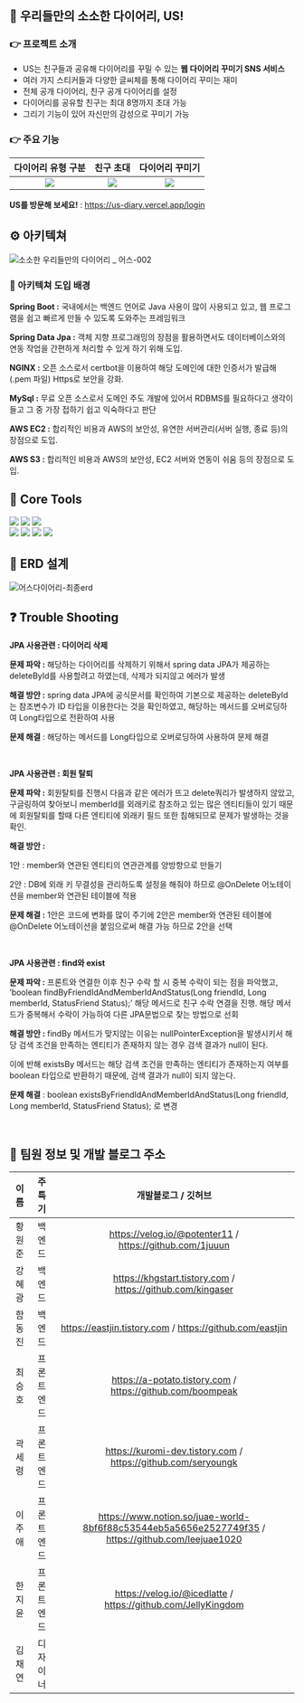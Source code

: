 ## 📕 우리들만의 소소한 다이어리, US!

### 👉 프로젝트 소개
- US는 친구들과 공유해 다이어리를 꾸밀 수 있는 **웹 다이어리 꾸미기 SNS 서비스** 
- 여러 가지 스티커들과 다양한 글씨체를 통해 다이어리 꾸미는 재미
- 전체 공개 다이어리, 친구 공개 다이어리를 설정
- 다이어리를 공유할 친구는 최대 8명까지 초대 가능
- 그리기 기능이 있어 자신만의 감성으로 꾸미기 가능

### 👉 주요 기능
| **다이어리 유형 구분** | **친구 초대** | **다이어리 꾸미기** |
| :---: | :---: | :---: |
| <img src ="https://user-images.githubusercontent.com/122272525/232973469-75665e2e-bc51-4aec-8ca7-8e266244a828.gif" col="4" /> | <img src ="https://user-images.githubusercontent.com/122272525/232975637-d069e728-5f9a-4175-b5f0-9c4dd6a83e48.gif" col="4" /> | <img src ="https://user-images.githubusercontent.com/122272525/232975769-8a2bbc40-3fce-47e3-ab1d-a1ed8dc26f08.gif" col="4" /> |

**US를 방문해 보세요!** : https://us-diary.vercel.app/login

## ⚙ 아키텍쳐
![소소한 우리들만의 다이어리 _ 어스-002](https://user-images.githubusercontent.com/122272525/232308813-85a3aefb-81f6-4d67-8b6f-90638a2f85ac.png)

### 📑 아키텍쳐 도입 배경
**Spring Boot :** 국내에서는 백엔드 언어로 Java 사용이 많이 사용되고 있고, 웹 프로그램을 쉽고 빠르게 만들 수 있도록 도와주는 프레임워크  

**Spring Data Jpa :** 객체 지향 프로그래밍의 장점을 활용하면서도 데이터베이스와의 연동 작업을 간편하게 처리할 수 있게 하기 위해 도입.

**NGINX :** 오픈 소스로서 certbot을 이용하여 해당 도메인에 대한 인증서가 발급해(.pem 파일) Https로 보안을 강화.

**MySql :** 무료 오픈 소스로서 도메인 주도 개발에 있어서 RDBMS를 필요하다고 생각이 들고 그 중 가장 접하기 쉽고 익숙하다고 판단

**AWS EC2 :** 합리적인 비용과 AWS의 보안성, 유연한 서버관리(서버 실행, 종료 등)의 장점으로 도입.

**AWS S3 :** 합리적인 비용과 AWS의 보안성, EC2 서버와 연동이 쉬움 등의 장점으로 도입.


## 🔧 Core Tools
 <img src="https://img.shields.io/badge/Spring-green?style=for-the-badge&logo=Spring&logoColor=#6DB33F"> <img src="https://img.shields.io/badge/Spring Boot-green?style=for-the-badge&logo=Spring Boot&logoColor=#6DB33F"> <img src="https://img.shields.io/badge/Spring Security-green?style=for-the-badge&logo=Spring Security&logoColor=#6DB33F">
<br/>
<img src="https://img.shields.io/badge/MySQL-4479A1?style=for-the-badge&logo=MySQL&logoColor=white"/>  <img src="https://img.shields.io/badge/Amazon RDS-527FFF?style=for-the-badge&logo=Amazon RDS&logoColor=white"/> <img src="https://img.shields.io/badge/Amazon EC2-FF9900?style=for-the-badge&logo=Amazon EC2&logoColor=white"/> <img src="https://img.shields.io/badge/Amazon%20S3-FF9900?style=for-the-badge&logo=Amazon%20S3&logoColor=white"/> 


## 📐 ERD 설계
![어스다이어리-최종erd](https://user-images.githubusercontent.com/122272525/232308744-510a9916-2c27-452c-b26f-bdc1edc4e5a0.PNG)


## ❓ Trouble Shooting
**JPA 사용관련 : 다이어리 삭제**

**문제 파악 :** 해당하는 다이어리를 삭제하기 위해서 spring data JPA가 제공하는 deleteById를 사용할려고 하였는데, 삭제가 되지않고 에러가 발생

**해결 방안 :** spring data JPA에 공식문서를 확인하여 기본으로 제공하는 deleteById는 참조변수가 ID 타입을 이용한다는 것을 확인하였고, 해당하는 메서드를 오버로딩하여 Long타입으로 전환하여 사용

**문제 해결** : 해당하는 메서드를 Long타입으로 오버로딩하여 사용하여 문제 해결

<br>

**JPA 사용관련 : 회원 탈퇴**

**문제 파악 :** 회원탈퇴를 진행시 다음과 같은 에러가 뜨고 delete쿼리가 발생하지 않았고, 구글링하여 찾아보니 memberId를 외래키로 참조하고 있는 많은 엔티티들이 있기 때문에 회원탈퇴를 할때 다른 엔티티에 외래키 필드 또한 침해되므로 문제가 발생하는 것을 확인. 

**해결 방안 :** 

1안 : member와 연관된 엔티티의 연관관계를 양방향으로 만들기

2안 : DB에 외래 키 무결성을 관리하도록 설정을 해줘야 하므로 @OnDelete 어노테이션을 member와 연관된 테이블에 적용

**문제 해결 :** 1안은 코드에 변화를 많이 주기에 2안은 member와 연관된 테이블에 @OnDelete 어노테이션을 붙임으로써 해결 가능 하므로 2안을 선택

<br>

**JPA 사용관련 : find와 exist**

**문제 파악 :** 프론트와 연결한 이후 친구 수락 할 시 중복 수락이 되는 점을 파악했고,  
’boolean findByFriendIdAndMemberIdAndStatus(Long friendId, Long memberId, StatusFriend Status);’ 해당 메서드로 친구 수락 연결을 진행. 해당 메서드가 중복해서 수락이 가능하여 다른 JPA문법으로 찾는 방법으로 선회

**해결 방안 :** findBy 메서드가 맞지않는 이유는 nullPointerException을 발생시키서 해당 검색 조건을 만족하는 엔티티가 존재하지 않는 경우 검색 결과가 null이 된다.

이에 반해 existsBy 메서드는 해당 검색 조건을 만족하는 엔티티가 존재하는지 여부를 boolean 타입으로 반환하기 때문에, 검색 결과가 null이 되지 않는다.

**문제 해결** :  boolean existsByFriendIdAndMemberIdAndStatus(Long friendId, Long memberId, StatusFriend Status); 로 변경

<br>


## 👫 팀원 정보 및 개발 블로그 주소

| 이름 | 주특기 | 개발블로그 / 깃허브 |
| :---: | :---: | :---: |
| 황원준 |백엔드| https://velog.io/@potenter11 / https://github.com/1juuun |
| 강혜광 |백엔드| https://khgstart.tistory.com / https://github.com/kingaser |
| 함동진 |백엔드| https://eastjin.tistory.com / https://github.com/eastjin |
| 최승호 |프론트엔드| https://a-potato.tistory.com / https://github.com/boompeak |
| 곽세령 |프론트엔드| https://kuromi-dev.tistory.com / https://github.com/seryoungk |
| 이주애 |프론트엔드| https://www.notion.so/juae-world-8bf6f88c53544eb5a5656e2527749f35 / https://github.com/leejuae1020 |
| 한지윤 |프론트엔드| https://velog.io/@icedlatte / https://github.com/JellyKingdom |
| 김채연 |디자이너|  |

